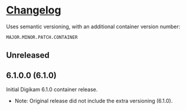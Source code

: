 # [Changelog][3g]
Uses semantic versioning, with an additional container version number:

`MAJOR.MINOR.PATCH.CONTAINER`

## Unreleased

## 6.1.0.0 (6.1.0)
Initial Digikam 6.1.0 container release.

* Note: Original release did not include the extra versioning (6.1.0).

[3g]: https://keepachangelog.com/en/1.0.0/